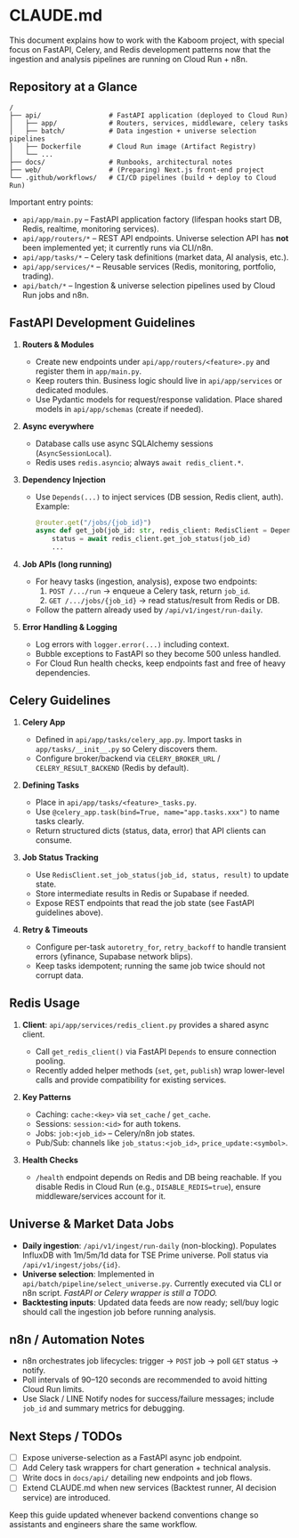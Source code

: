 # CLAUDE.md

This document explains how to work with the Kaboom project, with special focus on
FastAPI, Celery, and Redis development patterns now that the ingestion and
analysis pipelines are running on Cloud Run + n8n.

## Repository at a Glance

```
/
├── api/                 # FastAPI application (deployed to Cloud Run)
│   ├── app/             # Routers, services, middleware, celery tasks
│   ├── batch/           # Data ingestion + universe selection pipelines
│   ├── Dockerfile       # Cloud Run image (Artifact Registry)
│   └── ...
├── docs/                # Runbooks, architectural notes
├── web/                 # (Preparing) Next.js front-end project
└── .github/workflows/   # CI/CD pipelines (build + deploy to Cloud Run)
```

Important entry points:

- `api/app/main.py` – FastAPI application factory (lifespan hooks start DB, Redis,
  realtime, monitoring services).
- `api/app/routers/*` – REST API endpoints. Universe selection API has **not** been
  implemented yet; it currently runs via CLI/n8n.
- `api/app/tasks/*` – Celery task definitions (market data, AI analysis, etc.).
- `api/app/services/*` – Reusable services (Redis, monitoring, portfolio, trading).
- `api/batch/*` – Ingestion & universe selection pipelines used by Cloud Run jobs
  and n8n.

## FastAPI Development Guidelines

1. **Routers & Modules**
   - Create new endpoints under `api/app/routers/<feature>.py` and register them in
     `app/main.py`.
   - Keep routers thin. Business logic should live in `api/app/services` or
     dedicated modules.
   - Use Pydantic models for request/response validation. Place shared models in
     `api/app/schemas` (create if needed).

2. **Async everywhere**
   - Database calls use async SQLAlchemy sessions (`AsyncSessionLocal`).
   - Redis uses `redis.asyncio`; always `await redis_client.*`.

3. **Dependency Injection**
   - Use `Depends(...)` to inject services (DB session, Redis client, auth). Example:
     ```python
     @router.get("/jobs/{job_id}")
     async def get_job(job_id: str, redis_client: RedisClient = Depends(get_redis_client)):
         status = await redis_client.get_job_status(job_id)
         ...
     ```

4. **Job APIs (long running)**
   - For heavy tasks (ingestion, analysis), expose two endpoints:
     1. `POST /.../run` → enqueue a Celery task, return `job_id`.
     2. `GET /.../jobs/{job_id}` → read status/result from Redis or DB.
   - Follow the pattern already used by `/api/v1/ingest/run-daily`.

5. **Error Handling & Logging**
   - Log errors with `logger.error(...)` including context.
   - Bubble exceptions to FastAPI so they become 500 unless handled.
   - For Cloud Run health checks, keep endpoints fast and free of heavy dependencies.

## Celery Guidelines

1. **Celery App**
   - Defined in `api/app/tasks/celery_app.py`. Import tasks in `app/tasks/__init__.py`
     so Celery discovers them.
   - Configure broker/backend via `CELERY_BROKER_URL` / `CELERY_RESULT_BACKEND` (Redis by default).

2. **Defining Tasks**
   - Place in `api/app/tasks/<feature>_tasks.py`.
   - Use `@celery_app.task(bind=True, name="app.tasks.xxx")` to name tasks clearly.
   - Return structured dicts (status, data, error) that API clients can consume.

3. **Job Status Tracking**
   - Use `RedisClient.set_job_status(job_id, status, result)` to update state.
   - Store intermediate results in Redis or Supabase if needed.
   - Expose REST endpoints that read the job state (see FastAPI guidelines above).

4. **Retry & Timeouts**
   - Configure per-task `autoretry_for`, `retry_backoff` to handle transient errors
     (yfinance, Supabase network blips).
   - Keep tasks idempotent; running the same job twice should not corrupt data.

## Redis Usage

1. **Client**: `api/app/services/redis_client.py` provides a shared async client.
   - Call `get_redis_client()` via FastAPI `Depends` to ensure connection pooling.
   - Recently added helper methods (`set`, `get`, `publish`) wrap lower-level calls
     and provide compatibility for existing services.

2. **Key Patterns**
   - Caching: `cache:<key>` via `set_cache` / `get_cache`.
   - Sessions: `session:<id>` for auth tokens.
   - Jobs: `job:<job_id>` – Celery/n8n job states.
   - Pub/Sub: channels like `job_status:<job_id>`, `price_update:<symbol>`.

3. **Health Checks**
   - `/health` endpoint depends on Redis and DB being reachable. If you disable Redis
     in Cloud Run (e.g., `DISABLE_REDIS=true`), ensure middleware/services account
     for it.

## Universe & Market Data Jobs

- **Daily ingestion**: `/api/v1/ingest/run-daily` (non-blocking). Populates InfluxDB
  with 1m/5m/1d data for TSE Prime universe. Poll status via `/api/v1/ingest/jobs/{id}`.
- **Universe selection**: Implemented in `api/batch/pipeline/select_universe.py`.
  Currently executed via CLI or n8n script. *FastAPI or Celery wrapper is still a TODO.*
- **Backtesting inputs**: Updated data feeds are now ready; sell/buy logic should call
  the ingestion job before running analysis.

## n8n / Automation Notes

- n8n orchestrates job lifecycles: trigger → `POST` job → poll `GET` status → notify.
- Poll intervals of 90–120 seconds are recommended to avoid hitting Cloud Run limits.
- Use Slack / LINE Notify nodes for success/failure messages; include `job_id` and
  summary metrics for debugging.

## Next Steps / TODOs

- [ ] Expose universe-selection as a FastAPI async job endpoint.
- [ ] Add Celery task wrappers for chart generation + technical analysis.
- [ ] Write docs in `docs/api/` detailing new endpoints and job flows.
- [ ] Extend CLAUDE.md when new services (Backtest runner, AI decision service) are introduced.

Keep this guide updated whenever backend conventions change so assistants and
engineers share the same workflow.
